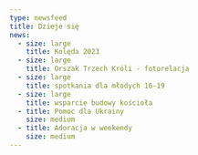 ```yaml
---
type: newsfeed
title: Dzieje się
news:
  - size: large
    title: Kolęda 2023
  - size: large
    title: Orszak Trzech Króli - fotorelacja
  - size: large
    title: spotkania dla młodych 16-19
  - size: large
    title: wsparcie budowy kościoła
  - title: Pomoc dla Ukrainy
    size: medium
  - title: Adoracja w weekendy
    size: medium
---
```

